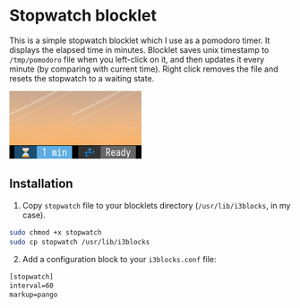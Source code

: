 # Stopwatch blocklet

This is a simple stopwatch blocklet which I use as a pomodoro timer. It displays the elapsed time in minutes. Blocklet saves unix timestamp to `/tmp/pomodoro` file when you left-click on it, and then updates it every minute (by comparing with current time). Right click removes the file and resets the stopwatch to a waiting state.

![Screenshot](screen.png)

## Installation

1. Copy `stopwatch` file to your blocklets directory (`/usr/lib/i3blocks`, in my case).

```bash
sudo chmod +x stopwatch
sudo cp stopwatch /usr/lib/i3blocks
```

2. Add a configuration block to your `i3blocks.conf` file:

```
[stopwatch]
interval=60
markup=pango
```

